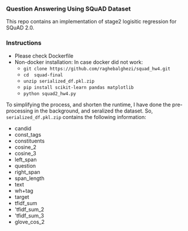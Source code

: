 ### Question Answering Using SQuAD Dataset

This repo contains an implementation of stage2 logisitic regression for SQuAD 2.0.

### Instructions

* Please check Dockerfile
* Non-docker installation: In case docker did not work:
  * `git clone https://github.com/raghebalghezi/squad_hw4.git`
  * `cd  squad-final`
  * `unzip serialized_df.pkl.zip`
  * `pip install scikit-learn pandas matplotlib`
  * `python squad2_hw4.py`

To simplifying the process, and shorten the runtime, I have done the pre-processing in the background, and seralized the dataset. So, `serialized_df.pkl.zip` contains the following information:

* candid
* const_tags
* constituents
* cosine_2
* cosine_3
* left_span
* question
* right_span
* span_length
* text
* wh+tag
* target
* tfidf_sum
* 'tfidf_sum_2
* 'tfidf_sum_3
* glove_cos_2
